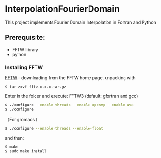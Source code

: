 # InterpolationFourierDomain
This project implements Fourier Domain Interpolation in Fortran and Python

Prerequisite:
-------
* FFTW library
* python

### Installing FFTW
[FFTW]( http://www.fftw.org/) - downloading from the FFTW home page.
unpacking with
```bash
$ tar zxvf fftw-x.x.x.tar.gz
```
Enter in the folder and execute: FFTW3 (default: gfortran and gcc)

```bash
$ ./configure --enable-threads --enable-openmp --enable-avx
$ ./configure 
```
（For gromacs ）
```bash
$ ./configure --enable-threads --enable-float
```
and then:
```bash
$ make
$ sudo make install
```